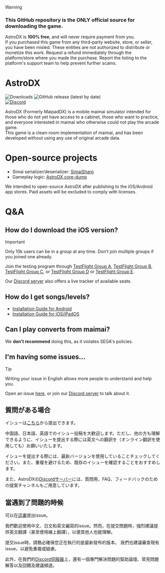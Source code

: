 > [!WARNING]
> ### This GitHub repository is the ONLY official source for downloading the game.
> AstroDX is **100% free**, and will never require payment from you.  
> If you purchased this game from any third-party website, store, or seller, you have been misled. These entities are not authorized to distribute or monetize this work. Request a refund immediately through the platform/store where you made the purchase. Report the listing to the platform's support team to help prevent further scams.

# AstroDX
![Downloads](https://img.shields.io/github/downloads/2394425147/maipaddx/total?label=Android)
![GitHub release (latest by date)](https://img.shields.io/github/v/release/2394425147/astrodx?label=Stable)  
[![Discord](https://dcbadge.vercel.app/api/server/6fpETgpvjZ?style=flat)](https://discord.gg/6fpETgpvjZ)

AstroDX (Formerly MaipadDX) is a mobile maimai simulator intended for those who do not yet have access to a cabinet, those who want to practice, and everyone interested in maimai who otherwise could not play the arcade game.  
This game is a clean-room implementation of maimai, and has been developed without using any use of original arcade data.

# Open-source projects

- Simai serializer/deserializer: [SimaiSharp](https://github.com/reflektone-games/SimaiSharp)
- Gameplay logic: [AstroDX core-dump](https://github.com/2394425147/maipaddx/tree/main/core-dump)

We intended to open-source AstroDX after publishing to the iOS/Android app stores. Paid assets will be excluded to comply with licenses.

# Q&A

## How do I download the iOS version?

> [!IMPORTANT]  
> Only 10k users can be in a group at any time. Don't join multiple groups if you joined one already.

Join the testing program through [TestFlight Group A](https://testflight.apple.com/join/rACTLjPL), [TestFlight Group B](https://testflight.apple.com/join/ocj3yptn), [TestFlight Group C](https://testflight.apple.com/join/CuMxZE2M), or [TestFlight Group D](https://testflight.apple.com/join/T6qKfV6f) or [TestFlight Group E](https://testflight.apple.com/join/sMm1MCYc). 

Our [Discord server](https://discord.com/channels/892807792996536453/1210127565986205726/1210428179001380946) also offers a live tracker of available seats.

## How do I get songs/levels?

- [Installation Guide for Android](https://wiki.astrodx.com/install/android)
- [Installation Guide for iOS/iPadOS](https://wiki.astrodx.com/install/ios)

## Can I play converts from maimai?

We **don't recommend** doing this, as it violates SEGA's policies.

## I'm having some issues...

> [!TIP]
> Writing your issue in English allows more people to understand and help you.

Open an issue [here](https://github.com/2394425147/maipaddx/issues), or join our [Discord server](https://discord.gg/6fpETgpvjZ) to talk about it.

## 質問がある場合

イシューは[こちら](https://github.com/2394425147/maipaddx/issues)から提出できます。

中国語、日本語、英語でのイシュー投稿を大歓迎します。ただし、他の方も理解できるように、イシューを提出する際には英文への翻訳を（オンライン翻訳を使用しても）お願いいたします。

イシューを提出する際には、最新バージョンを使用していることチェックしてください。また、重複を避けるため、既存のイシューを確認することをおすすめします。

また、AstroDXの[Discordサーバー](https://discord.gg/6fpETgpvjZ)には、質問用、FAQ、フィードバックのための提案チャンネルもご用意しています。

## 當遇到了問題的時候

可以在[這裏](https://github.com/2394425147/maipaddx/issues)提出issue。

我們歡迎使用中文、日文和英文編寫的issue。然而，在提交問題時，強烈建議提供英文翻譯（甚至使用線上翻譯），以便其他人也能理解。

提交issue時，請務必確保您正在執行的是最新發布的版本。 我們也建議審查現有issue，以避免重複或疑慮。

此外，在我們的[Discord伺服器](https://discord.gg/6fpETgpvjZ)上，還有一個專門解決問題的幫助論壇、常見問題解答以及回饋及建議頻道。
